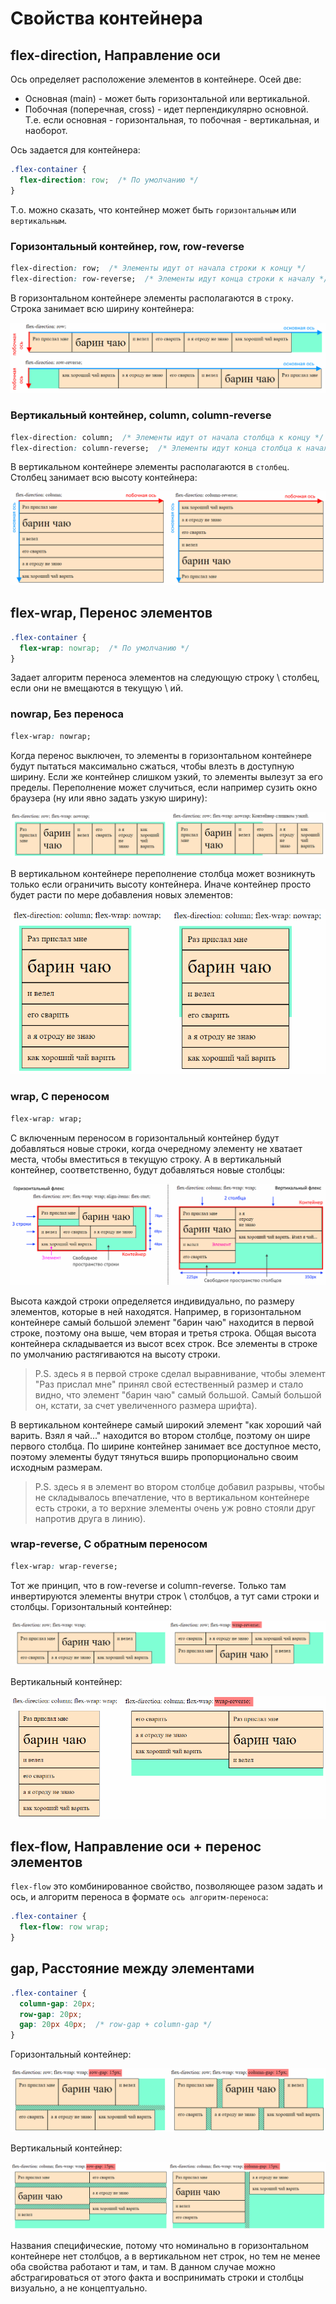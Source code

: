 # Свойства контейнера

## flex-direction, Направление оси

Ось определяет расположение элементов в контейнере. Осей две:

* Основная (main) - может быть горизонтальной или вертикальной.
* Побочная (поперечная, cross) - идет перпендикулярно основной. Т.е. если основная - горизонтальная, то побочная - вертикальная, и наоборот.

Ось задается для контейнера:

```css
.flex-container {
  flex-direction: row;  /* По умолчанию */
}
```

Т.о. можно сказать, что контейнер может быть `горизонтальным` или `вертикальным`.

### Горизонтальный контейнер, row, row-reverse

```css
flex-direction: row;  /* Элементы идут от начала строки к концу */
flex-direction: row-reverse;  /* Элементы идут конца строки к началу */
```

В горизонтальном контейнере элементы располагаются в `строку`. Строка занимает всю ширину контейнера:

<img src="img/flex-horizontal.png" alt="flex-horizontal" style="zoom:80%;" />

### Вертикальный контейнер, column, column-reverse

```css
flex-direction: column;  /* Элементы идут от начала столбца к концу */
flex-direction: column-reverse;  /* Элементы идут конца столбца к началу */
```

В вертикальном контейнере элементы располагаются в `столбец`. Столбец занимает всю высоту контейнера:

<img src="img/flex-vertical.png" alt="flex-vertical" style="zoom:80%;" />

## flex-wrap, Перенос элементов

```css
.flex-container {
  flex-wrap: nowrap;  /* По умолчанию */
}
```

Задает алгоритм переноса элементов на следующую строку \ столбец, если они не вмещаются в текущую \ ий.

### nowrap, Без переноса

```css
flex-wrap: nowrap;
```

Когда перенос выключен, то элементы в горизонтальном контейнере будут пытаться максимально сжаться, чтобы влезть в доступную ширину. Если же контейнер слишком узкий, то элементы вылезут за его пределы. Переполнение может случиться, если например сузить окно браузера (ну или явно задать узкую ширину):

<img src="img/flex-hor-nowrap.png" alt="flex-hor-nowrap" style="zoom:80%;" />

В вертикальном контейнере переполнение столбца может возникнуть только если ограничить высоту контейнера. Иначе контейнер просто будет расти по мере добавления новых элементов:

<img src="img/flex-ver-nowrap.png" alt="flex-ver-nowrap" style="zoom:80%;" />

### wrap, С переносом

```css
flex-wrap: wrap;
```

С включенным переносом в горизонтальный контейнер будут добавляться новые строки, когда очередному элементу не хватает места, чтобы вместиться в текущую строку. А в вертикальный контейнер, соответственно, будут добавляться новые столбцы:

![rows-and-columns-concept](img/rows-and-columns-concept.png)

Высота каждой строки определяется индивидуально, по размеру элементов, которые в ней находятся. Например, в горизонтальном контейнере самый большой элемент "барин чаю" находится в первой строке, поэтому она выше, чем вторая и третья строка. Общая высота контейнера складывается из высот всех строк. Все элементы в строке по умолчанию растягиваются на высоту строки.

> P.S. здесь я в первой строке сделал выравнивание, чтобы элемент "Раз прислал мне" принял свой естественный размер и стало видно, что элемент "барин чаю" самый большой. Самый большой он, кстати, за счет увеличенного размера шрифта).

В вертикальном контейнере самый широкий элемент "как хороший чай варить. Взял я чай..." находится во втором столбце, поэтому он шире первого столбца. По ширине контейнер занимает все доступное место, поэтому элементы будут тянуться вширь пропорционально своим исходным размерам.

> P.S. здесь я в элемент во втором столбце добавил разрывы, чтобы не складывалось впечатление, что в вертикальном контейнере есть строки, а то верхние элементы очень уж ровно стояли друг напротив друга в линию).

### wrap-reverse, С обратным переносом

```css
flex-wrap: wrap-reverse;
```

Тот же принцип, что в row-reverse и column-reverse. Только там инвертируются элементы внутри строк \ столбцов, а тут сами строки и столбцы. Горизонтальный контейнер:

<img src="img/flex-hor-wrapreverse.png" alt="flex-hor-wrapreverse" style="zoom:80%;" />

Вертикальный контейнер:

<img src="img/flex-ver-wrapreverse.png" alt="flex-ver-wrapreverse" style="zoom:80%;" />

## flex-flow, Направление оси + перенос элементов

`flex-flow` это комбинированное свойство, позволяющее разом задать и ось, и алгоритм переноса в формате `ось алгоритм-переноса`:

```css
.flex-container {
  flex-flow: row wrap;
}
```

## gap, Расстояние между элементами

```css
.flex-container {
  column-gap: 20px;
  row-gap: 20px;
  gap: 20px 40px;  /* row-gap + column-gap */
}
```

Горизонтальный контейнер:

![flex-hor-row-column-gaps](img/flex-hor-row-column-gaps.png)

Вертикальный контейнер:

![flex-ver-row-column-gaps](img/flex-ver-row-column-gaps.png)

Названия специфические, потому что номинально в горизонтальном контейнере нет столбцов, а в вертикальном нет строк, но тем не менее оба свойства работают и там, и там. В данном случае можно абстрагироваться от этого факта и воспринимать строки и столбцы визуально, а не концептуально.